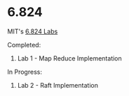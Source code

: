 # 6.824
MIT's [6.824 Labs](https://pdos.csail.mit.edu/6.824/index.html)

Completed:
1. Lab 1 - Map Reduce Implementation

In Progress:
1. Lab 2 - Raft Implementation

